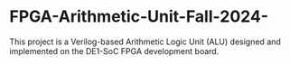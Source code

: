 # FPGA-Arithmetic-Unit-Fall-2024-
This project is a Verilog-based Arithmetic Logic Unit (ALU) designed and implemented on the DE1-SoC FPGA development board.
